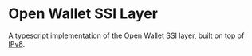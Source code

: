 # Open Wallet SSI Layer
A typescript implementation of the Open Wallet SSI layer, built on top of [IPv8](https://github.com/tribler/py-ipv8).

